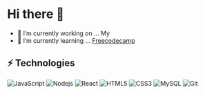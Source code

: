 # Hi there 👋
- 🔭 I’m currently working on ... My
- 🌱 I’m currently learning ...
[Freecodecamp](https://www.freecodecamp.org/learn/)
## ⚡ Technologies
![JavaScript](https://img.shields.io/badge/-JavaScript-black?style=flat-square&logo=javascript)
![Nodejs](https://img.shields.io/badge/-Nodejs-black?style=flat-square&logo=Node.js)
![React](https://img.shields.io/badge/-React-black?style=flat-square&logo=react)
![HTML5](https://img.shields.io/badge/-HTML5-E34F26?style=flat-square&logo=html5&logoColor=white)
![CSS3](https://img.shields.io/badge/-CSS3-1572B6?style=flat-square&logo=css3)
![MySQL](https://img.shields.io/badge/-MySQL-black?style=flat-square&logo=mysql)
![Git](https://img.shields.io/badge/-Git-black?style=flat-square&logo=git)

<!--
**loadresource/loadresource** is a ✨ _special_ ✨ repository because its `README.md` (this file) appears on your GitHub profile.

Here are some ideas to get you started:



